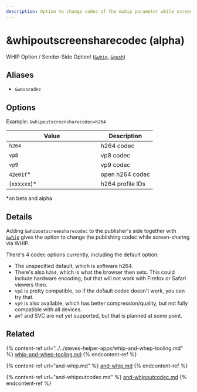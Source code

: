 ```yaml
---
description: Option to change codec of the &whip parameter while screen-sharing
---
```


# \&whipoutscreensharecodec (alpha)

WHIP Option / Sender-Side Option! ([`&whip`](and-whip.md), [`&push`](../../source-settings/push.md))

## Aliases

* `&wosscodec`

## Options

Example: `&whipoutscreensharecodec=h264`

<table><thead><tr><th width="234">Value</th><th>Description</th></tr></thead><tbody><tr><td><code>h264</code></td><td>h264 codec</td></tr><tr><td><code>vp8</code></td><td>vp8 codec</td></tr><tr><td><code>vp9</code></td><td>vp9 codec</td></tr><tr><td><code>42e01f</code>*</td><td>open h264 codec</td></tr><tr><td>(xxxxxx)*</td><td>h264 profile IDs</td></tr></tbody></table>

\*on beta and alpha

## Details

Adding `&whipoutscreensharecodec` to the publisher's side together with [`&whip`](and-whip.md) gives the option to change the publishing codec while screen-sharing via WHIP.

There's 4 codec options currently, including the default option:

* The unspecified default, which is software h264.&#x20;
* There's also `h264`, which is what the browser then sets. This could include hardware encoding, but that will not work with Firefox or Safari viewers then.&#x20;
* `vp8` is pretty compatible, so if the default codec doesn't work, you can try that.&#x20;
* `vp9` is also available, which has better compression/quality, but not fully compatible with all devices.&#x20;
* av1 and SVC are not yet supported, but that is planned at some point.

## Related

{% content-ref url="../../steves-helper-apps/whip-and-whep-tooling.md" %}
[whip-and-whep-tooling.md](../../steves-helper-apps/whip-and-whep-tooling.md)
{% endcontent-ref %}

{% content-ref url="and-whip.md" %}
[and-whip.md](and-whip.md)
{% endcontent-ref %}

{% content-ref url="and-whipoutcodec.md" %}
[and-whipoutcodec.md](and-whipoutcodec.md)
{% endcontent-ref %}
